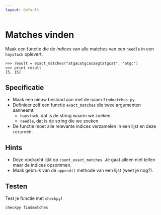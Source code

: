 ```yaml
---
layout: default
---
```

# Matches vinden

Maak een functie die de *indices* van alle matches van een `needle` in een `haystack` oplevert.

    >>> result = exact_matches("atgacatgcacaagtatgcat", "atgc")
    >>> print result
    [5, 15]

## Specificatie

- Maak een nieuw bestand aan met de naam `findmatches.py`.
- Definieer zelf een functie `exact_matches` die twee argumenten aanneemt:
	- `haystack`, dat is de string waarin we zoeken
	- `needle`, dat is de string die we zoeken
- De functie moet alle relevante indices verzamelen in een lijst en deze `return`en.

## Hints

* Deze opdracht lijkt op `count_exact_matches`. Je gaat alleen niet tellen maar de indices opsommen.
* Maak gebruik van de `append()` methode van een lijst (weet je nog?).

## Testen

Test je functie met `checkpy`!

    checkpy findmatches
